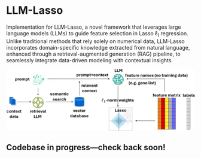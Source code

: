 # LLM-Lasso
Implementation for LLM-Lasso, a novel framework that leverages large language models (LLMs) to guide feature selection in Lasso $\ell_1$ regression.
Unlike traditional methods that rely solely on numerical data, LLM-Lasso incorporates domain-specific knowledge extracted from natural language, enhanced through a retrieval-augmented generation (RAG) pipeline, to seamlessly integrate data-driven modeling with contextual insights.

![LLM-Lasso pipeline](documentation/rag-image.png)

## Codebase in progress—check back soon!